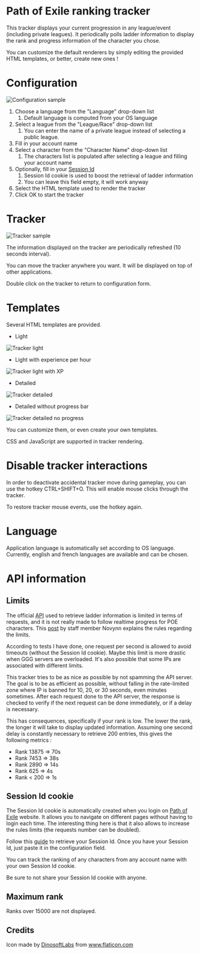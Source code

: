 # Path of Exile ranking tracker #

This tracker displays your current progression in any league/event (including private leagues).
It periodically polls ladder information to display the rank and progress information of the character you chose.

You can customize the default renderers by simply editing the provided HTML templates, or better, create new ones !

# Configuration #

![Configuration sample](https://i.imgur.com/VUhGdlg.png)

1. Choose a language from the "Language" drop-down list
   1. Default language is computed from your OS language
2. Select a league from the "League/Race" drop-down list
   1. You can enter the name of a private league instead of selecting a public league.
3. Fill in your account name
4. Select a character from the "Character Name" drop-down list
   1. The characters list is populated after selecting a league and filling your account name
5. Optionally, fill in your [Session Id](#session-id-cookie "Goto Session Id information")
   1. Session Id cookie is used to boost the retrieval of ladder information
   2. You can leave this field empty, it will work anyway
6. Select the HTML template used to render the tracker
7. Click OK to start the tracker


# Tracker #

![Tracker sample](https://i.imgur.com/stKpIr5.png)

The information displayed on the tracker are periodically refreshed (10 seconds interval).

You can move the tracker anywhere you want. It will be displayed on top of other applications.

Double click on the tracker to return to configuration form.

# Templates #

Several HTML templates are provided.

* Light

![Tracker light](https://i.imgur.com/HlMStBG.png)

* Light with experience per hour

![Tracker light with XP](https://i.imgur.com/sO2vEvE.png)

* Detailed

![Tracker detailed](https://i.imgur.com/stKpIr5.png)

* Detailed without progress bar

![Tracker detailed no progress](https://i.imgur.com/CaFZkgr.png)

You can customize them, or even create your own templates.

CSS and JavaScript are supported in tracker rendering.

# Disable tracker interactions #

In order to deactivate accidental tracker move during gameplay, you can use the hotkey CTRL+SHIFT+O.
This will enable mouse clicks through the tracker.

To restore tracker mouse events, use the hotkey again.

# Language #

Application language is automatically set according to OS language.
Currently, english and french languages are available and can be chosen.

# API information #

## Limits ##
The official [API](https://www.pathofexile.com/developer/docs/api) used to retrieve ladder information is limited in terms of requests, and it is not really made to follow realtime progress for POE characters.
This [post](https://www.pathofexile.com/forum/view-thread/2079853/filter-account-type/staff) by staff member Novynn explains the rules regarding the limits.

According to tests I have done, one request per second is allowed to avoid timeouts (without the Session Id cookie). Maybe this limit is more drastic when GGG servers are overloaded.
It's also possible that some IPs are associated with different limits.

This tracker tries to be as nice as possible by not spamming the API server. The goal is to be as efficient as possible, without falling in the rate-limited zone where IP is banned for 10, 20, or 30 seconds, even minutes sometimes.
After each request done to the API server, the response is checked to verify if the next request can be done immediately, or if a delay is necessary.

This has consequences, specifically if your rank is low. The lower the rank, the longer it will take to display updated information.
Assuming one second delay is constantly necessary to retrieve 200 entries, this gives the following metrics :
* Rank 13875 => 70s
* Rank 7453  => 38s
* Rank 2890  => 14s
* Rank 625   => 4s
* Rank < 200 => 1s

## Session Id cookie ##

The Session Id cookie is automatically created when you login on [Path of Exile](https://www.pathofexile.com) website.
It allows you to navigate on different pages without having to login each time.
The interesting thing here is that it also allows to increase the rules limits (the requests number can be doubled).

Follow this [guide](https://github.com/Stickymaddness/Procurement/wiki/SessionID) to retrieve your Session Id.
Once you have your Session Id, just paste it in the configuration field.

You can track the ranking of any characters from any account name with your own Session Id cookie.

Be sure to not share your Session Id cookie with anyone.

## Maximum rank ##

Ranks over 15000 are not displayed.

## Credits ##

Icon made by [DinosoftLabs](https://www.flaticon.com/authors/dinosoftlabs) from www.flaticon.com 
